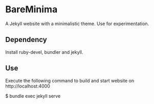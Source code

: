 BareMinima
==========
A Jekyll website with a minimalistic theme. Use for experimentation.
## Dependency
Install ruby-devel, bundler and jekyll.  
## Use
Execute the following command to build and start website on http://localhost:4000

$ bundle exec jekyll serve 
